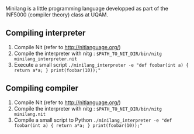 Minilang is a little programming language developped as part of the INF5000 (compiler theory) class at UQAM.

## Compiling interpreter

1. Compile Nit (refer to http://nitlanguage.org/)
2. Compile the interpreter with nitg : `$PATH_TO_NIT_DIR/bin/nitg minilang_interpreter.nit`
3. Execute a small script `./minilang_interpreter -e "def foobar(int a) { return a*a; } print(foobar(10));"`

## Compiling compiler

1. Compile Nit (refer to http://nitlanguage.org/)
2. Compile the interpreter with nitg : `$PATH_TO_NIT_DIR/bin/nitg minilang.nit`
3. Compile a small script to Python `./minilang_interpreter -e "def foobar(int a) { return a*a; } print(foobar(10));"`


